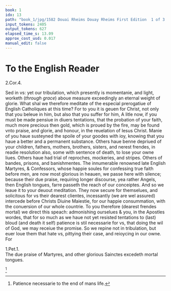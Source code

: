 ```yaml
---
book: 1
idx: 13
path: "book_1/jpg/1582 Douai Rheims Douay Rheims First Edition  1 of 3 1609 Old Testament.pdf-13.jpg"
input_tokens: 2405
output_tokens: 627
elapsed_time_s: 13.09
approx_cost_usd: 0.017
manual_edit: false
---
```

# To the English Reader

<aside>2.Cor.4.</aside>

Sed in vs: yet our tribulation, which presently is momentanie, and light, worketh (*through grace*) aboue measure exceedingly an eternal weight of glorie. What shal we therefore meditate of the especial prerogatiue of English Catholiques at this time? For to you it is geuen for Christ, not only that you beleue in him, but also that you suffer for him, A litle now, if you must be made pensiue in diuers tentations, that the probation of your faith, much more precious then gold, which is proued by the fire, may be found vnto praise, and glorie, and honour, in the reuelation of Iesus Christ. Manie of you haue susteyned the spoile of your goodes with ioy, knowing that you haue a better and a permanent substance. Others haue benne depriued of your children, fathers, mothers, brothers, sisters, and nerest frendes, in readie resolution also, some with sentence of death, to lose your owne liues. Others haue had trial of reproches, mockeries, and stripes. Others of bandes, prisons, and banishmentes. The innumerable renowned late English Martyres, & Confessors, whose happie soules for confessing true faith before men, are now most glorious in heauen, we passe here with silence; because their due praise, requiring longer discourse, yea rather Angels, then English tongues, farre passeth the reach of our conceiptes. And so we leaue it to your deuout meditation. They now secure for themselues, and solicitous for vs their dearest clientes, incessantly (we are wel assured) intercede before Christs Diuine Maiestie, for our happie consummation, with the conuersion of our whole countrie. To you therefore (dearest frendes mortal) we direct this speach: admonishing ourselues & you, in the Apostles wordes, that for so much as we haue not yet resisted tentations to (last) bloud (and death it self) patience is stil necessarie for vs, that doing the wil of God, we may receiue the promise. So we repine not in tribulation, but euer loue them that hate vs, pittying their case, and reioycing in our owne. For

<aside>1.Pet.1.</aside>

<aside>The due praise of Martyres, and other glorious Sainctes excedeth mortal tongues.</aside>

[^1]

[^1]: Patience necessarie to the end of mans life.